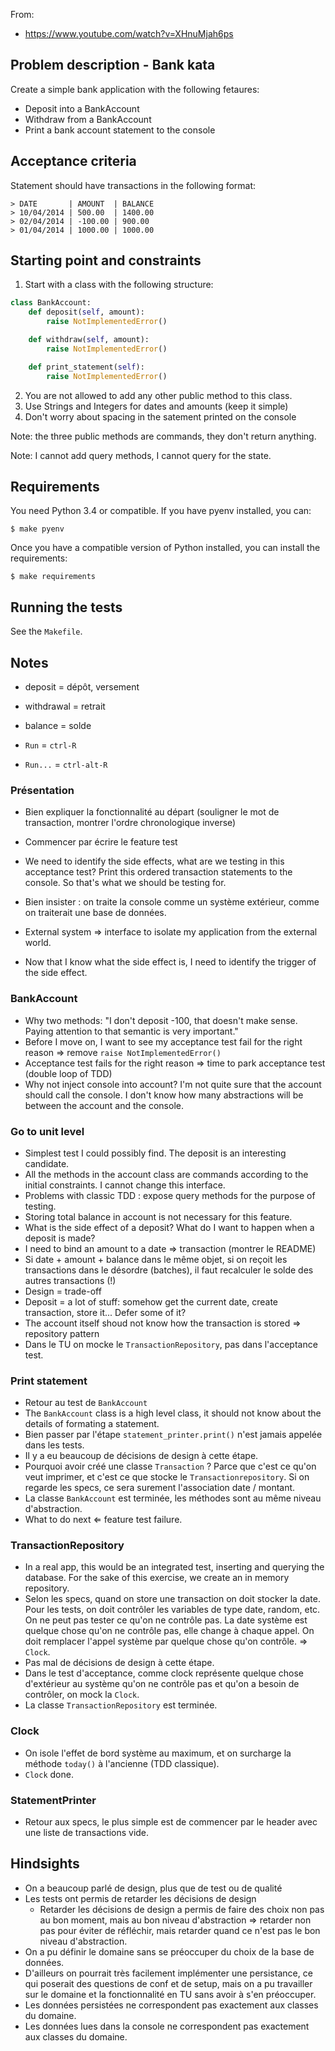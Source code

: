 From:

- <https://www.youtube.com/watch?v=XHnuMjah6ps>

## Problem description - Bank kata

Create a simple bank application with the following fetaures:

- Deposit into a BankAccount
- Withdraw from a BankAccount
- Print a bank account statement to the console

## Acceptance criteria

Statement should have transactions in the following format:

```
> DATE       | AMOUNT  | BALANCE
> 10/04/2014 | 500.00  | 1400.00
> 02/04/2014 | -100.00 | 900.00
> 01/04/2014 | 1000.00 | 1000.00
```

## Starting point and constraints

1. Start with a class with the following structure:

```python
class BankAccount:
    def deposit(self, amount):
        raise NotImplementedError()

    def withdraw(self, amount):
        raise NotImplementedError()

    def print_statement(self):
        raise NotImplementedError()

```

2. You are not allowed to add any other public method to this class.
3. Use Strings and Integers for dates and amounts (keep it simple)
4. Don't worry about spacing in the satement printed on the console

Note: the three public methods are commands, they don't return anything.

Note: I cannot add query methods, I cannot query for the state.

## Requirements

You need Python 3.4 or compatible. If you have pyenv installed, you can:

    $ make pyenv

Once you have a compatible version of Python installed, you can install the
requirements:

    $ make requirements

## Running the tests

See the `Makefile`.

## Notes

- deposit = dépôt, versement
- withdrawal = retrait
- balance = solde

- `Run` = `ctrl-R`
- `Run...` = `ctrl-alt-R`

### Présentation

- Bien expliquer la fonctionnalité au départ (souligner le mot de transaction,
  montrer l'ordre chronologique inverse)
- Commencer par écrire le feature test
- We need to identify the side effects, what are we testing in this acceptance
  test? Print this ordered transaction statements to the console. So that's
  what we should be testing for.
- Bien insister : on traite la console comme un système extérieur, comme on
  traiterait une base de données.
- External system ⇒ interface to isolate my application from the external
  world.

- Now that I know what the side effect is, I need to identify the trigger of
  the side effect.

### BankAccount

- Why two methods: "I don't deposit -100, that doesn't make sense. Paying
  attention to that semantic is very important."
- Before I move on, I want to see my acceptance test fail for the right reason
  ⇒ remove `raise NotImplementedError()`
- Acceptance test fails for the right reason ⇒ time to park acceptance test
  (double loop of TDD)
- Why not inject console into account? I'm not quite sure that the account
  should call the console. I don't know how many abstractions will be between
  the account and the console.

### Go to unit level

- Simplest test I could possibly find. The deposit is an interesting candidate.
- All the methods in the account class are commands according to the initial
  constraints. I cannot change this interface.
- Problems with classic TDD : expose query methods for the purpose of testing.
- Storing total balance in account is not necessary for this feature.
- What is the side effect of a deposit? What do I want to happen when a deposit
  is made?
- I need to bind an amount to a date ⇒ transaction (montrer le README)
- Si date + amount + balance dans le même objet, si on reçoit les transactions
  dans le désordre (batches), il faut recalculer le solde des autres
  transactions (!)
- Design = trade-off
- Deposit = a lot of stuff: somehow get the current date, create transaction,
  store it... Defer some of it?
- The account itself shoud not know how the transaction is stored ⇒ repository
  pattern
- Dans le TU on mocke le `TransactionRepository`, pas dans l'acceptance test.

### Print statement

- Retour au test de `BankAccount`
- The `BankAccount` class is a high level class, it should not know about the
  details of formating a statement.
- Bien passer par l'étape `statement_printer.print()` n'est jamais appelée dans
  les tests.
- Il y a eu beaucoup de décisions de design à cette étape.
- Pourquoi avoir créé une classe `Transaction` ? Parce que c'est ce qu'on veut
  imprimer, et c'est ce que stocke le `Transactionrepository`. Si on regarde
  les specs, ce sera surement l'association date / montant. 
- La classe `BankAccount` est terminée, les méthodes sont au même niveau
  d'abstraction.
- What to do next ⇐ feature test failure.

### TransactionRepository

- In a real app, this would be an integrated test, inserting and querying the
  database. For the sake of this exercise, we create an in memory repository.
- Selon les specs, quand on store une transaction on doit stocker la date. Pour
  les tests, on doit contrôler les variables de type date, random, etc. On ne
  peut pas tester ce qu'on ne contrôle pas. La date système est quelque chose
  qu'on ne contrôle pas, elle change à chaque appel. On doit remplacer l'appel
  système par quelque chose qu'on contrôle. ⇒ `Clock`.
- Pas mal de décisions de design à cette étape.
- Dans le test d'acceptance, comme clock représente quelque chose d'extérieur
  au système qu'on ne contrôle pas et qu'on a besoin de contrôler, on mock la
  `Clock`.
- La classe `TransactionRepository` est terminée.

### Clock

- On isole l'effet de bord système au maximum, et on surcharge la méthode
  `today()` à l'ancienne (TDD classique).
- `Clock` done.

### StatementPrinter

- Retour aux specs, le plus simple est de commencer par le header avec une
  liste de transactions vide.


## Hindsights

- On a beaucoup parlé de design, plus que de test ou de qualité
- Les tests ont permis de retarder les décisions de design
    - Retarder les décisions de design a permis de faire des choix non pas au
      bon moment, mais au bon niveau d'abstraction ⇒ retarder non pas pour
      éviter de réfléchir, mais retarder quand ce n'est pas le bon niveau
      d'abstraction.
- On a pu définir le domaine sans se préoccuper du choix de la base de données.
- D'ailleurs on pourrait très facilement implémenter une persistance, ce qui
  poserait des questions de conf et de setup, mais on a pu travailler sur le
  domaine et la fonctionnalité en TU sans avoir à s'en préoccuper. 
- Les données persistées ne correspondent pas exactement aux classes du
  domaine.
- Les données lues dans la console ne correspondent pas exactement aux classes
  du domaine.

